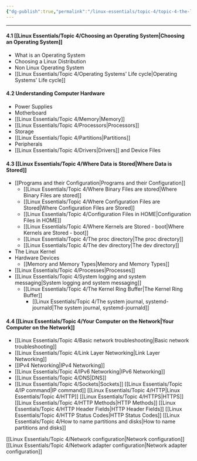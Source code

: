 ```yaml
---
{"dg-publish":true,"permalink":"/linux-essentials/topic-4/topic-4-the-linux-operating-system/","pinned":"true"}
---
```


---

#### 4.1 [[Linux Essentials/Topic 4/Choosing an Operating System\|Choosing an Operating System]]
- What is an Operating System
- Choosing a Linux Distribution
- Non Linux Operating System
- [[Linux Essentials/Topic 4/Operating Systems' Life cycle\|Operating Systems' Life cycle]]
#### 4.2 Understanding Computer Hardware
- Power Supplies
- Motherboard
- [[Linux Essentials/Topic 4/Memory\|Memory]]
- [[Linux Essentials/Topic 4/Processors\|Processors]]
- Storage
- [[Linux Essentials/Topic 4/Partitions\|Partitions]]
- Peripherals
- [[Linux Essentials/Topic 4/Drivers\|Drivers]] and Device Files
#### 4.3 [[Linux Essentials/Topic 4/Where Data is Stored\|Where Data is Stored]]
- [[Programs and their Configuration\|Programs and their Configuration]]
	- [[Linux Essentials/Topic 4/Where Binary Files are stored\|Where Binary Files are stored]]
	- [[Linux Essentials/Topic 4/Where Configuration Files are Stored\|Where Configuration Files are Stored]]
	- [[Linux Essentials/Topic 4/Configuration Files in HOME\|Configuration Files in HOME]]
	- [[Linux Essentials/Topic 4/Where Kernels are Stored - boot\|Where Kernels are Stored - boot]]
	- [[Linux Essentials/Topic 4/The proc directory\|The proc directory]]
	- [[Linux Essentials/Topic 4/The dev directory\|The dev directory]]
- The Linux Kernel
- Hardware Devices
	- [[Memory and Memory Types\|Memory and Memory Types]]
- [[Linux Essentials/Topic 4/Processes\|Processes]]
- [[Linux Essentials/Topic 4/System logging and system messaging\|System logging and system messaging]]
	- [[Linux Essentials/Topic 4/The Kernel Ring Buffer\|The Kernel Ring Buffer]]
		- [[Linux Essentials/Topic 4/The system journal, systemd-journald\|The system journal, systemd-journald]]
		
#### 4.4 [[Linux Essentials/Topic 4/Your Computer on the Network\|Your Computer on the Network]]
- [[Linux Essentials/Topic 4/Basic network troubleshooting\|Basic network troubleshooting]]
- [[Linux Essentials/Topic 4/Link Layer Networking\|Link Layer Networking]]
- [[IPv4 Networking\|IPv4 Networking]]
- [[Linux Essentials/Topic 4/IPv6 Networking\|IPv6 Networking]]
- [[Linux Essentials/Topic 4/DNS\|DNS]]
- [[Linux Essentials/Topic 4/Sockets\|Sockets]]
[[Linux Essentials/Topic 4/IP command\|IP command]]
[[Linux Essentials/Topic 4/HTTP\|Linux Essentials/Topic 4/HTTP]]
[[Linux Essentials/Topic 4/HTTPS\|HTTPS]]
[[Linux Essentials/Topic 4/HTTP Methods\|HTTP Methods]]
[[Linux Essentials/Topic 4/HTTP Header Fields\|HTTP Header Fields]]
[[Linux Essentials/Topic 4/HTTP Status Codes\|HTTP Status Codes]]
[[Linux Essentials/Topic 4/How to name partitions and disks\|How to name partitions and disks]]

[[Linux Essentials/Topic 4/Network configuration\|Network configuration]]
[[Linux Essentials/Topic 4/Network adapter configuration\|Network adapter configuration]]

